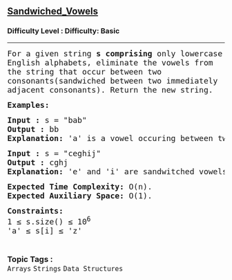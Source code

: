 <h2><a href="https://www.geeksforgeeks.org/problems/sandwiched-vowels5158/1">Sandwiched_Vowels</a></h2><h3>Difficulty Level : Difficulty: Basic</h3><hr><div class="problems_problem_content__Xm_eO"><p><span style="font-size: 18px; font-family: 'andale mono', monospace;">For a given string <strong>s comprising </strong>only lowercase English alphabets, eliminate the vowels from the string that occur between two consonants(sandwiched between two immediately adjacent consonants). Return the new string.</span></p>
<p><span style="font-size: 18px; font-family: 'andale mono', monospace;"><strong>Examples:</strong></span></p>
<pre><span style="font-size: 18px; font-family: 'andale mono', monospace;"><strong>Input :</strong> s = "bab"
<strong>Output :</strong> bb
<strong>Explanation: </strong>'a' is a vowel occuring between two consonants i.e. b. Hence the updated string eliminates a.</span></pre>
<pre><span style="font-size: 18px; font-family: 'andale mono', monospace;"><strong>Input :</strong> s = "ceghij"<br></span><span style="font-size: 18px; font-family: 'andale mono', monospace;"><strong>Output :</strong> cghj<br><strong>Explanation: </strong>'e' and 'i' are sandwitched vowels.</span></pre>
<p><span style="font-size: 18px; font-family: 'andale mono', monospace;"><strong>Expected Time Complexity:</strong> O(n).<br><strong>Expected Auxiliary Space:</strong>&nbsp;O(1).</span></p>
<p><span style="font-size: 18px; font-family: 'andale mono', monospace;"><strong>Constraints:<br></strong></span><span style="font-size: 18px; font-family: 'andale mono', monospace;">1 ≤ s.size() ≤ 10<sup>6</sup><sup><br></sup></span><span style="font-size: 18px; font-family: 'andale mono', monospace;">'a' ≤ s[i] ≤ 'z'</span></p></div><br><p><span style=font-size:18px><strong>Topic Tags : </strong><br><code>Arrays</code>&nbsp;<code>Strings</code>&nbsp;<code>Data Structures</code>&nbsp;